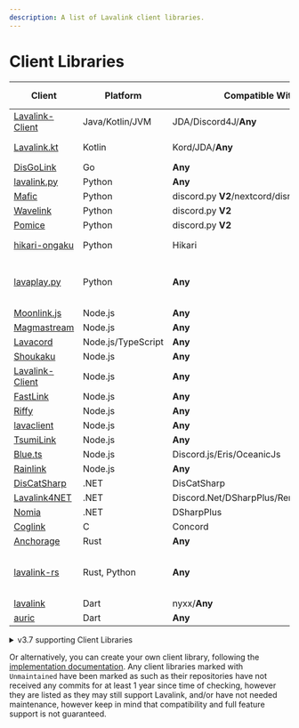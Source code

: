 ```yaml
---
description: A list of Lavalink client libraries.
---
```


# Client Libraries

| Client                                                              | Platform           | Compatible With                            | Additional Information             |
|---------------------------------------------------------------------|--------------------|--------------------------------------------|------------------------------------|
| [Lavalink-Client](https://github.com/lavalink-devs/Lavalink-Client) | Java/Kotlin/JVM    | JDA/Discord4J/**Any**                      | Uses reactor                       |
| [Lavalink.kt](https://github.com/DRSchlaubi/Lavalink.kt)            | Kotlin             | Kord/JDA/**Any**                           | Kotlin Coroutines                  |
| [DisGoLink](https://github.com/disgoorg/disgolink)                  | Go                 | **Any**                                    |                                    |
| [lavalink.py](https://github.com/devoxin/lavalink.py)               | Python             | **Any**                                    |                                    |
| [Mafic](https://github.com/ooliver1/mafic)                          | Python             | discord.py **V2**/nextcord/disnake/py-cord |                                    |
| [Wavelink](https://github.com/PythonistaGuild/Wavelink)             | Python             | discord.py **V2**                          | `Unmaintained`                     |
| [Pomice](https://github.com/cloudwithax/pomice)                     | Python             | discord.py **V2**                          |                                    |
| [hikari-ongaku](https://github.com/MPlatypus/hikari-ongaku)         | Python             | Hikari                                     | `asyncio`-based                    |
| [lavaplay.py](https://github.com/HazemMeqdad/lavaplay.py)           | Python             | **Any**                                    | `asyncio`-based libraries 1.0.13a+ |
| [Moonlink.js](https://github.com/1Lucas1apk/moonlink.js)            | Node.js            | **Any**                                    |                                    |
| [Magmastream](https://github.com/Blackfort-Hosting/magmastream)     | Node.js            | **Any**                                    |                                    |
| [Lavacord](https://github.com/lavacord/Lavacord)                    | Node.js/TypeScript | **Any**                                    |                                    |
| [Shoukaku](https://github.com/Deivu/Shoukaku)                       | Node.js            | **Any**                                    |                                    |
| [Lavalink-Client](https://github.com/tomato6966/Lavalink-Client)    | Node.js            | **Any**                                    |                                    |
| [FastLink](https://github.com/PerformanC/FastLink)                  | Node.js            | **Any**                                    |                                    |
| [Riffy](https://github.com/riffy-team/riffy)                        | Node.js            | **Any**                                    |                                    |
| [lavaclient](https://npmjs.com/lavaclient)                          | Node.js            | **Any**                                    | v5+                                |
| [TsumiLink](https://github.com/Fyphen1223/TsumiLink)                | Node.js            | **Any**                                    |                                    |
| [Blue.ts](https://github.com/ftrapture/blue.ts)                     | Node.js            | Discord.js/Eris/OceanicJs                  |                                    |
| [Rainlink](https://github.com/RainyXeon/Rainlink)                   | Node.js            | **Any**                                    |                                    |
| [DisCatSharp](https://github.com/Aiko-IT-Systems/DisCatSharp)       | .NET               | DisCatSharp                                | v10.4.2+                           |
| [Lavalink4NET](https://github.com/angelobreuer/Lavalink4NET)        | .NET               | Discord.Net/DSharpPlus/Remora/NetCord      | v4+                                |
| [Nomia](https://github.com/DHCPCD9/Nomia)                           | .NET               | DSharpPlus                                 |                                    |
| [Coglink](https://github.com/PerformanC/Coglink)                    | C                  | Concord                                    |                                    |
| [Anchorage](https://github.com/Deivu/Anchorage)                     | Rust               | **Any**                                    | `tokio`-based                      |
| [lavalink-rs](https://gitlab.com/vicky5124/lavalink-rs)             | Rust, Python       | **Any**                                    | `tokio`-based, `asyncio`-based     |
| [lavalink](https://github.com/nyxx-discord/nyxx_lavalink)           | Dart               | nyxx/**Any**                               |                                    |
| [auric](https://github.com/Auric-Team/auric)                        | Dart               | **Any**                                    | `nyxx`-based                       |
<details markdown="1">
<summary>v3.7 supporting Client Libraries</summary>

| Client                                                        | Platform | Compatible With                            | Additional Information             |
|---------------------------------------------------------------|----------|--------------------------------------------|------------------------------------|
| [Lavalink.kt](https://github.com/DRSchlaubi/lavalink.kt)      | Kotlin   | JDA/Kord/**Any**                           | Kotlin Coroutines                  |
| [lavaplay.py](https://github.com/HazemMeqdad/lavaplay.py)     | Python   | **Any\***                                  | `asyncio`-based libraries 1.0.12a> |
| [Mafic](https://github.com/ooliver1/mafic)                    | Python   | discord.py **V2**/nextcord/disnake/py-cord |                                    |
| [Wavelink](https://github.com/PythonistaGuild/Wavelink)       | Python   | discord.py **V2**                          | `Unmaintained`, Version >=2, <3    |
| [Pomice](https://github.com/cloudwithax/pomice)               | Python   | discord.py **V2**                          |                                    |
| [Lavacord](https://github.com/lavacord/lavacord)              | Node.js  | **Any**                                    | < v3                               |
| [Poru](https://github.com/parasop/poru)                       | Node.js  | **Any**                                    |                                    |
| [Shoukaku](https://github.com/Deivu/Shoukaku)                 | Node.js  | **Any**                                    |                                    |
| [Cosmicord.js](https://github.com/SudhanPlayz/Cosmicord.js)   | Node.js  | **Any**                                    |                                    |
| [DisCatSharp](https://github.com/Aiko-IT-Systems/DisCatSharp) | .NET     | DisCatSharp                                | Only prior v10.4.1                 |
| [Lavalink4NET](https://github.com/angelobreuer/Lavalink4NET)  | .NET     | Discord.Net/DSharpPlus                     | < v4                               |
| [DisGoLink](https://github.com/disgoorg/disgolink)            | Go       | **Any**                                    |                                    |

</details>

Or alternatively, you can create your own client library, following the [implementation documentation](api/index.md).
Any client libraries marked with `Unmaintained` have been marked as such as their repositories have not received any commits for at least 1 year since time of checking,
however they are listed as they may still support Lavalink, and/or have not needed maintenance, however keep in mind that compatibility and full feature support is not guaranteed.
